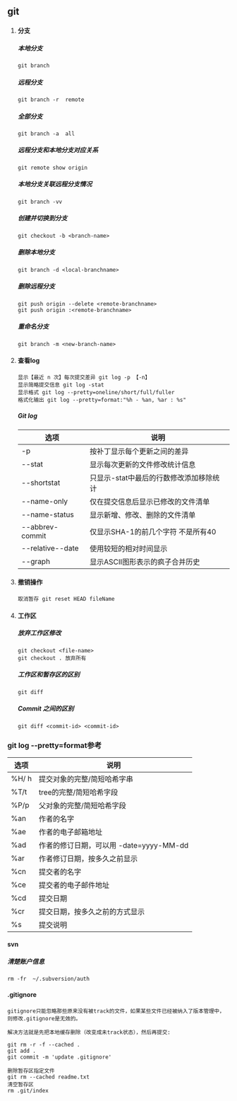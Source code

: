 ## git

1. #### 分支

   ##### 本地分支

   ```
   git branch
   ```

   ##### 远程分支

   ```
   git branch -r  remote
   ```

   ##### 全部分支

   ```
   git branch -a  all 
   ```

   ##### 远程分支和本地分支对应关系

   ```
   git remote show origin
   ```

   ##### 本地分支关联远程分支情况

   ```
   git branch -vv
   ```

   ##### 创建并切换到分支

   ```
   git checkout -b <branch-name>
   ```

   ##### 删除本地分支

   ```
   git branch -d <local-branchname>
   ```

   ##### 删除远程分支

   ```
   git push origin --delete <remote-branchname>
   git push origin :<remote-branchname>
   ```

   ##### 重命名分支

   ```
   git branch -m <new-branch-name>
   ```

   

2. #### 查看log

   ```
   显示【最近 n 次】每次提交差异 git log -p 【-n】
   显示简略提交信息 git log -stat
   显示格式 git log --pretty=oneline/short/full/fuller
   格式化输出 git log --pretty=format:"%h - %an, %ar : %s"
   ```

   ##### Git log

   | 选项             | 说明                                    |
   | ---------------- | --------------------------------------- |
   | -p               | 按补丁显示每个更新之间的差异            |
   | --stat           | 显示每次更新的文件修改统计信息          |
   | --shortstat      | 只显示-stat中最后的行数修改添加移除统计 |
   | --name-only      | 仅在提交信息后显示已修改的文件清单      |
   | --name-status    | 显示新增、修改、删除的文件清单          |
   | --abbrev-commit  | 仅显示SHA-1的前几个字符 不是所有40      |
   | --relative--date | 使用较短的相对时间显示                  |
   | --graph          | 显示ASCII图形表示的疯子合并历史         |

3. #### 撤销操作

   ```
   取消暂存 git reset HEAD fileName 
   ```

4. #### 工作区

   ##### 放弃工作区修改

   ```
   git checkout <file-name>
   git checkout . 放弃所有
   ```

   ##### 工作区和暂存区的区别

   ```
   git diff
   ```

   ##### Commit 之间的区别

   ```
   git diff <commit-id> <commit-id>
   ```

   











### git log --pretty=format参考

| 选项  | 说明                                    |
| ----- | --------------------------------------- |
| %H/ h | 提交对象的完整/简短哈希字串             |
| %T/t  | tree的完整/简短哈希字段                 |
| %P/p  | 父对象的完整/简短哈希字段               |
| %an   | 作者的名字                              |
| %ae   | 作者的电子邮箱地址                      |
| %ad   | 作者的修订日期，可以用 -date=yyyy-MM-dd |
| %ar   | 作者修订日期，按多久之前显示            |
| %cn   | 提交者的名字                            |
| %ce   | 提交者的电子邮件地址                    |
| %cd   | 提交日期                                |
| %cr   | 提交日期，按多久之前的方式显示          |
| %s    | 提交说明                                |

#### svn

##### 清楚账户信息

```
rm -fr  ~/.subversion/auth
```

#### .gitignore

```
gitignore只能忽略那些原来没有被track的文件，如果某些文件已经被纳入了版本管理中，则修改.gitignore是无效的。

解决方法就是先把本地缓存删除（改变成未track状态），然后再提交:
```

```
git rm -r -f --cached .
git add .
git commit -m 'update .gitignore'
```

```
删除暂存区指定文件
git rm --cached readme.txt
清空暂存区
rm .git/index
```



